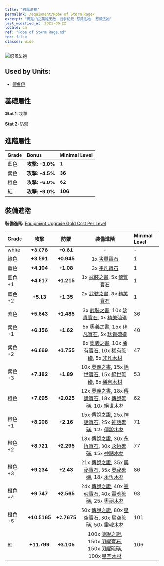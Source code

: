 ```yaml
---
title: "怒風法袍"
permalink: /equipment/Robe of Storm Rage/
excerpt: "魔法门之英雄无敌：战争纪元 怒風法袍. 怒風法袍"
last_modified_at: 2021-06-22
locale: cn
ref: "Robe of Storm Rage.md"
toc: false
classes: wide
---
```


  ![怒風法袍](/images/e/e_2083.png)

## Used by Units:

* [德魯伊](/cn/units/Druid/) 


## 基礎屬性
 **Stat 1:** 攻擊

 **Stat 2:** 防禦

## 進階屬性

  |     Grade    |   Bonus | Minimal Level | 
  |:-------------|:--------|:--------------| 
  | 藍色 | **攻擊: +3.0%** | **1** | 
  | 紫色 | **攻擊: +4.5%** | **36** | 
  | 橙色 | **攻擊: +6.0%** | **62** | 
  | 紅 | **攻擊: +9.0%** | **106** | 


## 裝備進階
 **裝備進階:** [Equipment Upgrade Gold Cost Per Level](/equipment/EquipmentUpgradeCostPerLevel/) 

  |          Grade      | 攻擊 | 防禦 | 裝備進階 | Minimal Level |
  |:--------------------|:---------:|:---------:|:----------------:|:--------------|
  | white | **+3.078** | **+0.81** | - | - |
  | 綠色 | **+3.591** | **+0.945** | 1x [劣質寶石](/cn/Items/mat_4/) | 1 |
  | 藍色 | **+4.104** | **+1.08** | 3x [平凡寶石](/cn/Items/mat_10/) | 1 |
  | 藍色 +1 | **+4.617** | **+1.215** | 1x [武裝之書](/cn/Items/mat_18/), 5x [優質寶石](/cn/Items/mat_16/) | 1 |
  | 藍色 +2 | **+5.13** | **+1.35** | 2x [武裝之書](/cn/Items/mat_25/), 8x [精美寶石](/cn/Items/mat_23/) | 1 |
  | 紫色 | **+5.643** | **+1.485** | 3x [武裝之書](/cn/Items/mat_32/), 10x [珍貴寶石](/cn/Items/mat_30/), 3x [精美硫磺](/cn/Items/mat_22/) | 36 |
  | 紫色 +1 | **+6.156** | **+1.62** | 5x [奧義之書](/cn/Items/mat_39/), 15x [非凡寶石](/cn/Items/mat_37/), 5x [珍貴硫磺](/cn/Items/mat_29/) | 40 |
  | 紫色 +2 | **+6.669** | **+1.755** | 8x [奧義之書](/cn/Items/mat_46/), 10x [稀有寶石](/cn/Items/mat_44/), 10x [稀有硫磺](/cn/Items/mat_43/), 5x [非凡木材](/cn/Items/mat_34/) | 47 |
  | 紫色 +3 | **+7.182** | **+1.89** | 10x [奧義之書](/cn/Items/mat_53/), 15x [絕世寶石](/cn/Items/mat_51/), 15x [絕世硫磺](/cn/Items/mat_50/), 8x [稀有木材](/cn/Items/mat_41/) | 53 |
  | 橙色 | **+7.695** | **+2.025** | 12x [奧義之書](/cn/Items/mat_60/), 18x [傳說寶石](/cn/Items/mat_58/), 18x [傳說硫磺](/cn/Items/mat_57/), 10x [絕世木材](/cn/Items/mat_48/) | 62 |
  | 橙色 +1 | **+8.208** | **+2.16** | 15x [傳說之證](/cn/Items/mat_67/), 25x [神話寶石](/cn/Items/mat_65/), 25x [神話硫磺](/cn/Items/mat_64/), 12x [傳說木材](/cn/Items/mat_55/) | 71 |
  | 橙色 +2 | **+8.721** | **+2.295** | 18x [傳說之證](/cn/Items/mat_74/), 30x [永恆寶石](/cn/Items/mat_72/), 30x [永恆硫磺](/cn/Items/mat_71/), 15x [神話木材](/cn/Items/mat_62/) | 77 |
  | 橙色 +3 | **+9.234** | **+2.43** | 21x [傳說之證](/cn/Items/mat_81/), 35x [奧祕寶石](/cn/Items/mat_79/), 35x [奧祕硫磺](/cn/Items/mat_78/), 18x [永恆木材](/cn/Items/mat_69/) | 86 |
  | 橙色 +4 | **+9.747** | **+2.565** | 24x [傳說之證](/cn/Items/mat_88/), 40x [靈魂寶石](/cn/Items/mat_86/), 40x [靈魂硫磺](/cn/Items/mat_85/), 25x [奧祕木材](/cn/Items/mat_76/) | 93 |
  | 橙色 +5 | **+10.5165** | **+2.7675** | 50x [傳說之證](/cn/Items/mat_95/), 80x [星空寶石](/cn/Items/mat_93/), 80x [星空硫磺](/cn/Items/mat_92/), 50x [靈魂木材](/cn/Items/mat_83/) | 101 |
  | 紅 | **+11.799** | **+3.105** | 100x [傳說之證](/cn/Items/mat_102/), 150x [閃耀寶石](/cn/Items/mat_100/), 150x [閃耀硫磺](/cn/Items/mat_99/), 100x [星空木材](/cn/Items/mat_90/) | 106 |

